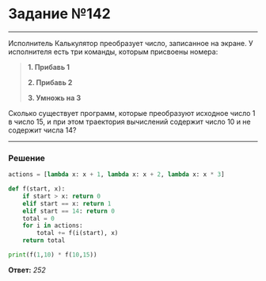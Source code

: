 # Задание №142

---

Исполнитель Калькулятор преобразует число, записанное на экране. У исполнителя есть три команды, которым присвоены номера:
> **1. Прибавь 1**
>
> **2. Прибавь 2**
>
> **3. Умножь на 3**

Сколько существует программ, которые преобразуют исходное число 1 в число 15, и при этом траектория вычислений содержит число 10 и не содержит числа 14?

---

### Решение

```python
actions = [lambda x: x + 1, lambda x: x + 2, lambda x: x * 3]

def f(start, x):
    if start > x: return 0
    elif start == x: return 1
    elif start == 14: return 0
    total = 0
    for i in actions:
        total += f(i(start), x)
    return total

print(f(1,10) * f(10,15))
```

**Ответ:** _252_